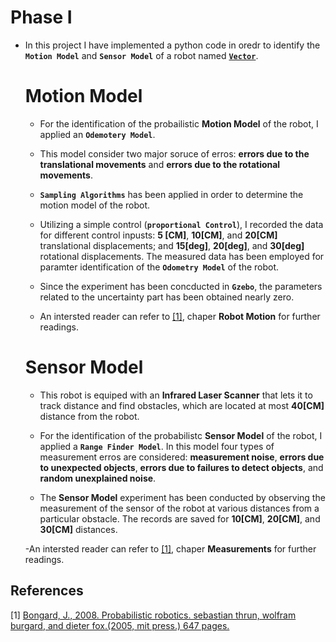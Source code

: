 # Phase I

* In this project I have implemented a python code in oredr to identify the **`Motion Model`**  and **`Sensor Model`** of a robot named [**`Vector`**](https://www.amazon.com/Vector-Robot-Anki-Hangs-Helps/dp/B07G3ZNK4Y). 


    # Motion Model

    - For the identification of the probailistic **Motion Model** of the robot, I applied an **`Odemotery Model`**.

    - This model consider two major soruce of erros: **errors due to the translational movements** and **errors due to the rotational movements**. 
    
    - **`Sampling Algorithms`** has been applied in order to determine the motion model of the robot.

    - Utilizing a simple control (**`proportional Control`**), I recorded the data for different control inpusts: **5 [CM]**, **10[CM]**, and **20[CM]**  translational displacements; and **15[deg]**, **20[deg]**, and **30[deg]** rotational displacements. The measured data has been employed for paramter identification of the **`Odometry Model`** of the robot.
    
    - Since the experiment has been concducted in **`Gzebo`**, the parameters related to the uncertainty part has been obtained nearly zero.

    - An intersted reader can refer to [[1]](#1), chaper **Robot Motion** for further readings.

    
    # Sensor Model
    - This robot is equiped with an **Infrared Laser Scanner** that lets it to track distance and find obstacles, which are located at most **40[CM]** distance from the robot.

    - For the identification of the  probabilistc **Sensor Model** of the robot, I applied a **`Range Finder Model`**. In this model four types of measurement erros are considered: **measurement noise**, **errors due to unexpected objects**, **errors due to failures to detect objects**, and **random unexplained noise**.

    - The **Sensor Model** experiment has been conducted by observing the measurement of the sensor of the robot at various distances from a particular obstacle. The records are saved for **10[CM]**, **20[CM]**, and **30[CM]** distances.

    -An intersted reader can refer to [[1]](#1), chaper **Measurements** for further readings.




## References
<a id="1">[1]</a> 
[Bongard, J., 2008. Probabilistic robotics. sebastian thrun, wolfram burgard, and dieter fox.(2005, mit press.) 647 pages.](https://www.amazon.com/Probabilistic-Robotics-INTELLIGENT-ROBOTICS-AUTONOMOUS/dp/0262201623)






